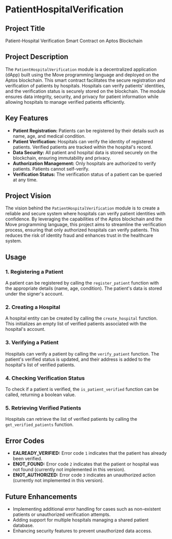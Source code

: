 # PatientHospitalVerification


## Project Title
Patient-Hospital Verification Smart Contract on Aptos Blockchain

## Project Description
The `PatientHospitalVerification` module is a decentralized application (dApp) built using the Move programming language and deployed on the Aptos blockchain. This smart contract facilitates the secure registration and verification of patients by hospitals. Hospitals can verify patients' identities, and the verification status is securely stored on the blockchain. The module ensures data integrity, security, and privacy for patient information while allowing hospitals to manage verified patients efficiently.

## Key Features

- **Patient Registration:** Patients can be registered by their details such as name, age, and medical condition.
- **Patient Verification:** Hospitals can verify the identity of registered patients. Verified patients are tracked within the hospital's record.
- **Data Security:** All patient and hospital data is stored securely on the blockchain, ensuring immutability and privacy.
- **Authorization Management:** Only hospitals are authorized to verify patients. Patients cannot self-verify.
- **Verification Status:** The verification status of a patient can be queried at any time.

## Project Vision
The vision behind the `PatientHospitalVerification` module is to create a reliable and secure system where hospitals can verify patient identities with confidence. By leveraging the capabilities of the Aptos blockchain and the Move programming language, this project aims to streamline the verification process, ensuring that only authorized hospitals can verify patients. This reduces the risk of identity fraud and enhances trust in the healthcare system.

## Usage

### 1. Registering a Patient
A patient can be registered by calling the `register_patient` function with the appropriate details (name, age, condition). The patient's data is stored under the signer's account.

### 2. Creating a Hospital
A hospital entity can be created by calling the `create_hospital` function. This initializes an empty list of verified patients associated with the hospital's account.

### 3. Verifying a Patient
Hospitals can verify a patient by calling the `verify_patient` function. The patient's verified status is updated, and their address is added to the hospital's list of verified patients.

### 4. Checking Verification Status
To check if a patient is verified, the `is_patient_verified` function can be called, returning a boolean value.

### 5. Retrieving Verified Patients
Hospitals can retrieve the list of verified patients by calling the `get_verified_patients` function.

## Error Codes

- **EALREADY_VERIFIED:** Error code `1` indicates that the patient has already been verified.
- **ENOT_FOUND:** Error code `2` indicates that the patient or hospital was not found (currently not implemented in this version).
- **ENOT_AUTHORIZED:** Error code `3` indicates an unauthorized action (currently not implemented in this version).

## Future Enhancements
- Implementing additional error handling for cases such as non-existent patients or unauthorized verification attempts.
- Adding support for multiple hospitals managing a shared patient database.
- Enhancing security features to prevent unauthorized data access.
